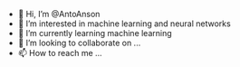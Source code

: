 - 👋 Hi, I’m @AntoAnson
- 👀 I’m interested in machine learning and neural networks
- 🌱 I’m currently learning machine learning
- 💞️ I’m looking to collaborate on ...
- 📫 How to reach me ...

<!---
AntoAnson/AntoAnson is a ✨ special ✨ repository because its `README.md` (this file) appears on your GitHub profile.
You can click the Preview link to take a look at your changes.
--->
